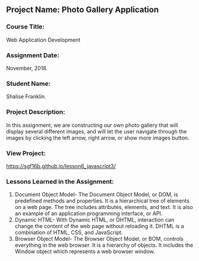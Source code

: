 ## Project Name:  Photo Gallery Application

### Course Title:
Web Application Development

### Assignment Date:  
November, 2018.

### Student Name:  
Shalise Franklin.

### Project Description:
In this assignment, we are constructing our own photo gallery that will display several different images, and will let the user navigate through the images by clicking the left arrow, right arrow, or show more images button.

### View Project:
https://sgf16b.github.io/lesson6_javascript3/


### Lessons Learned in the Assignment:
1. Document Object Model- The Document Object Model, or DOM, is predefined methods and properties. It is a hierarchical tree of elements on a web page. The tree includes attributes, elements, and text. It is also an example of an application programming interface, or API.
2. Dynamic HTML- With Dynamic HTML, or DHTML, interaction can change the content of the web page without reloading it. DHTML is a combination of HTML, CSS, and JavaScript.
3. Browser Object Model- The Browser Object Model, or BOM, controls everything in the web browser. It is a hierarchy of objects. It includes the Window object which represents a web browser window. 

